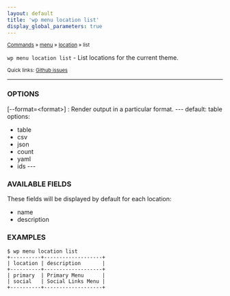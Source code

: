 ```yaml
---
layout: default
title: 'wp menu location list'
display_global_parameters: true
---
```


<small>[Commands](/commands/) &raquo; [menu](/commands/menu/) &raquo; [location](/commands/menu/location/) &raquo; list</small>

`wp menu location list` - List locations for the current theme.

<small>Quick links: <a href="https://github.com/wp-cli/wp-cli/issues?q=is%3Aopen+label%3Acommand%3Amenu-location-list+sort%3Aupdated-desc">Github issues</a></small>

<hr />

### OPTIONS

[\--format=&lt;format&gt;]
: Render output in a particular format.
\---
default: table
options:
  - table
  - csv
  - json
  - count
  - yaml
  - ids
\---

### AVAILABLE FIELDS

These fields will be displayed by default for each location:

* name
* description

### EXAMPLES

    $ wp menu location list
    +----------+-------------------+
    | location | description       |
    +----------+-------------------+
    | primary  | Primary Menu      |
    | social   | Social Links Menu |
    +----------+-------------------+



